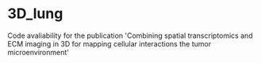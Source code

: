 # 3D_lung
Code avaliability for the publication 'Combining spatial transcriptomics and ECM imaging in 3D for mapping cellular interactions the tumor microenvironment'
